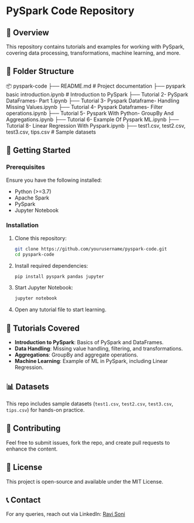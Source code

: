 # PySpark Code Repository

## 📌 Overview

This repository contains tutorials and examples for working with PySpark, covering data processing, transformations, machine learning, and more.

## 📂 Folder Structure

📦 pyspark-code
├── README.md                    # Project documentation
├── pyspark basic introduction.ipynb  # Introduction to PySpark
├── Tutorial 2- PySpark DataFrames- Part 1.ipynb
├── Tutorial 3- Pyspark Dataframe- Handling Missing Values.ipynb
├── Tutorial 4- Pyspark Dataframes- Filter operations.ipynb
├── Tutorial 5- Pyspark With Python- GroupBy And Aggregations.ipynb
├── Tutorial 6- Example Of Pyspark ML.ipynb
├── Tutorial 8- Linear Regression With Pyspark.ipynb
├── test1.csv, test2.csv, test3.csv, tips.csv  # Sample datasets

## 🚀 Getting Started

### Prerequisites

Ensure you have the following installed:

- Python (>=3.7)
- Apache Spark
- PySpark
- Jupyter Notebook

### Installation

1. Clone this repository:

   ```bash
   git clone https://github.com/yourusername/pyspark-code.git
   cd pyspark-code
   ```

2. Install required dependencies:

   ```bash
   pip install pyspark pandas jupyter
   ```

3. Start Jupyter Notebook:

   ```bash
   jupyter notebook
   ```

4. Open any tutorial file to start learning.

## 📖 Tutorials Covered

- **Introduction to PySpark**: Basics of PySpark and DataFrames.
- **Data Handling**: Missing value handling, filtering, and transformations.
- **Aggregations**: GroupBy and aggregate operations.
- **Machine Learning**: Example of ML in PySpark, including Linear Regression.

## 📊 Datasets

This repo includes sample datasets (`test1.csv`, `test2.csv`, `test3.csv`, `tips.csv`) for hands-on practice.

## 🤝 Contributing

Feel free to submit issues, fork the repo, and create pull requests to enhance the content.

## 📜 License

This project is open-source and available under the MIT License.

## 📞 Contact

For any queries, reach out via LinkedIn: [Ravi Soni](https://www.linkedin.com/in/ravi-soni123/)

